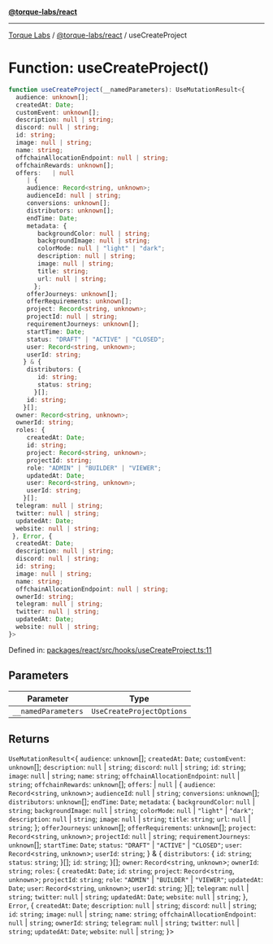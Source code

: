 [**@torque-labs/react**](../../../@torque-labs/react/README.md)

***

[Torque Labs](../../../README.md) / [@torque-labs/react](../README.md) / useCreateProject

# Function: useCreateProject()

```ts
function useCreateProject(__namedParameters): UseMutationResult<{
  audience: unknown[];
  createdAt: Date;
  customEvent: unknown[];
  description: null | string;
  discord: null | string;
  id: string;
  image: null | string;
  name: string;
  offchainAllocationEndpoint: null | string;
  offchainRewards: unknown[];
  offers:   | null
     | {
     audience: Record<string, unknown>;
     audienceId: null | string;
     conversions: unknown[];
     distributors: unknown[];
     endTime: Date;
     metadata: {
        backgroundColor: null | string;
        backgroundImage: null | string;
        colorMode: null | "light" | "dark";
        description: null | string;
        image: null | string;
        title: string;
        url: null | string;
       };
     offerJourneys: unknown[];
     offerRequirements: unknown[];
     project: Record<string, unknown>;
     projectId: null | string;
     requirementJourneys: unknown[];
     startTime: Date;
     status: "DRAFT" | "ACTIVE" | "CLOSED";
     user: Record<string, unknown>;
     userId: string;
    } & {
     distributors: {
        id: string;
        status: string;
       }[];
     id: string;
    }[];
  owner: Record<string, unknown>;
  ownerId: string;
  roles: {
     createdAt: Date;
     id: string;
     project: Record<string, unknown>;
     projectId: string;
     role: "ADMIN" | "BUILDER" | "VIEWER";
     updatedAt: Date;
     user: Record<string, unknown>;
     userId: string;
    }[];
  telegram: null | string;
  twitter: null | string;
  updatedAt: Date;
  website: null | string;
 }, Error, {
  createdAt: Date;
  description: null | string;
  discord: null | string;
  id: string;
  image: null | string;
  name: string;
  offchainAllocationEndpoint: null | string;
  ownerId: string;
  telegram: null | string;
  twitter: null | string;
  updatedAt: Date;
  website: null | string;
}>
```

Defined in: [packages/react/src/hooks/useCreateProject.ts:11](https://github.com/torque-labs/monorepo/blob/9238a1f6167cf2d739205996110f18c02ed8a04f/packages/react/src/hooks/useCreateProject.ts#L11)

## Parameters

| Parameter | Type |
| ------ | ------ |
| `__namedParameters` | `UseCreateProjectOptions` |

## Returns

`UseMutationResult`\<\{
  `audience`: `unknown`[];
  `createdAt`: `Date`;
  `customEvent`: `unknown`[];
  `description`: `null` \| `string`;
  `discord`: `null` \| `string`;
  `id`: `string`;
  `image`: `null` \| `string`;
  `name`: `string`;
  `offchainAllocationEndpoint`: `null` \| `string`;
  `offchainRewards`: `unknown`[];
  `offers`:   \| `null`
     \| \{
     `audience`: `Record`\<`string`, `unknown`\>;
     `audienceId`: `null` \| `string`;
     `conversions`: `unknown`[];
     `distributors`: `unknown`[];
     `endTime`: `Date`;
     `metadata`: \{
        `backgroundColor`: `null` \| `string`;
        `backgroundImage`: `null` \| `string`;
        `colorMode`: `null` \| `"light"` \| `"dark"`;
        `description`: `null` \| `string`;
        `image`: `null` \| `string`;
        `title`: `string`;
        `url`: `null` \| `string`;
       \};
     `offerJourneys`: `unknown`[];
     `offerRequirements`: `unknown`[];
     `project`: `Record`\<`string`, `unknown`\>;
     `projectId`: `null` \| `string`;
     `requirementJourneys`: `unknown`[];
     `startTime`: `Date`;
     `status`: `"DRAFT"` \| `"ACTIVE"` \| `"CLOSED"`;
     `user`: `Record`\<`string`, `unknown`\>;
     `userId`: `string`;
    \} & \{
     `distributors`: \{
        `id`: `string`;
        `status`: `string`;
       \}[];
     `id`: `string`;
    \}[];
  `owner`: `Record`\<`string`, `unknown`\>;
  `ownerId`: `string`;
  `roles`: \{
     `createdAt`: `Date`;
     `id`: `string`;
     `project`: `Record`\<`string`, `unknown`\>;
     `projectId`: `string`;
     `role`: `"ADMIN"` \| `"BUILDER"` \| `"VIEWER"`;
     `updatedAt`: `Date`;
     `user`: `Record`\<`string`, `unknown`\>;
     `userId`: `string`;
    \}[];
  `telegram`: `null` \| `string`;
  `twitter`: `null` \| `string`;
  `updatedAt`: `Date`;
  `website`: `null` \| `string`;
 \}, `Error`, \{
  `createdAt`: `Date`;
  `description`: `null` \| `string`;
  `discord`: `null` \| `string`;
  `id`: `string`;
  `image`: `null` \| `string`;
  `name`: `string`;
  `offchainAllocationEndpoint`: `null` \| `string`;
  `ownerId`: `string`;
  `telegram`: `null` \| `string`;
  `twitter`: `null` \| `string`;
  `updatedAt`: `Date`;
  `website`: `null` \| `string`;
 \}\>
